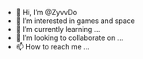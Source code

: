 - 👋 Hi, I’m @ZyvvDo
- 👀 I’m interested in games and space
- 🌱 I’m currently learning ...
- 💞️ I’m looking to collaborate on ...
- 📫 How to reach me ...

<!---
ZyvvDo/ZyvvDo is a ✨ special ✨ repository because its `README.md` (this file) appears on your GitHub profile.
You can click the Preview link to take a look at your changes.
--->
